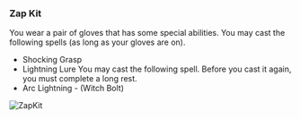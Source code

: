 ### Zap Kit 
You wear a pair of gloves that has some special abilities.  You may cast the following spells (as long as your gloves are on).
* Shocking Grasp
* Lightning Lure
You may cast the following spell.  Before you cast it again, you must complete a long rest.
* Arc Lightning - (Witch Bolt)

![ZapKit](/{{site.baseurl}}/images/ZapKit.jpg)